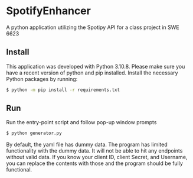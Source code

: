 # SpotifyEnhancer
A python application utilizing the Spotipy API for a class project in SWE 6623

## Install
This application was developed with Python 3.10.8. Please make sure you have a recent version of python and pip installed. Install the necessary Python packages by running:

```sh
$ python -m pip install -r requirements.txt
```

## Run
Run the entry-point script and follow pop-up window prompts

```sh
$ python generator.py
```

By default, the yaml file has dummy data. The program has limited functionality with the dummy data. It will not be able to hit any endpoints without valid data. If you know your client ID, client Secret, and Username, you can replace the contents with those and the program should be fully functional.
